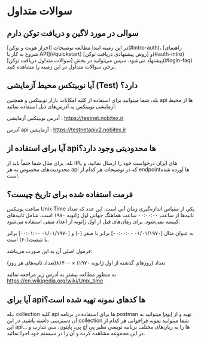 <h1 id="faq">سوالات متداول</h1>

<h2 id="faq-login">سوالی در مورد لاگین و دریافت توکن دارم</h2>
در این زمینه ابتدا مطالعه توضیحات [احراز هویت و توکن](#intro-auth)، [راهنمای شروع به کار با API](#quickstart) و [روش پیشنهادی دریافت توکن](#auth-intro) پیشنهاد می‌شود. سپس می‌توانید در بخش [سوالات متداول دریافت توکن](#login-faq) برخی سوالات متداول در این زمینه را مشاهده کنید.


## آیا نوبیتکس محیط آزمایشی (Test) دارد؟
بله، شما میتوانید برای استفاده از کلیه امکانات بازار نوبیتکس و همچنین api ها از محیط آزمایشی نوبیتکس به آدرس‌های ذیل استفاده نمائید:

آدرس نوبیتکس آزمایشی : https://testnet.nobitex.ir

آدرس api آزمایشی : https://testnetapiv2.nobitex.ir


## آیا برای استفاده از apiها محدودیتی وجود دارد؟
بله، برای مثال شما حتماً باید از IPهای ایران درخواست خود را ارسال نمائید، و یا محدودیت‌های مخصوص به هر api که در توضیحات هر کدام از endpointها آورده شده است.


## فرمت استفاده شده برای تاریخ چیست؟
ساعت یونیکس Unix Time
یکی از مقیاس اندازه‌گیری زمان آنی است. این عدد که تعداد ثانیه‌ها از ساعت ۰۰:۰۰:۰۰ ساعت هماهنگ جهانی اول ژانویه ۱۹۷۰ است، شامل ثانیه‌های کبیسه نمی‌شود. برای زمان‌های قبل از اول ژانویه از اعداد منفی استفاده می‌شود.

به عنوان مثال [۰۱/۰۱/۱۹۷۰ ۰۰:۰۰:۰۰] برابر با صفر (۰) و [۰۱/۰۱/۱۹۷۰ ۰۰:۰۱:۰۰] برابر با شصت(۶۰) است.

فرمول اصلی آن به این صورت می‌باشد:

تعداد (روزهای گذشته از اول ژانویه ۱۹۷۰) × ۸۶۴۰۰(تعداد ثانیه‌های هر روز)

به منظور مطالعه بیشتر به آدرس زیر مراجعه نمائید
https://en.wikipedia.org/wiki/Unix_time


## آیا برای apiها کدهای نمونه تهیه شده است؟
بله، collection کلیه api ها برای استفاده در برنامه postman تهیه و از <a target="_blank" rel="nofollow" href="https://documenter.getpostman.com/view/5722122/Szmcayjw?version=latest">اینجا</a> میتوانید به آن دسترسی داشته باشید. در این collection شما میتوانید نمونه فراخوانی هر کدام از این apiها را به زبان‌های مختلف برنامه نویسی نظیر پی اچ پی، پایتون، سی شارپ  و … در این مجموعه مشاهده کرده و آن را در سیستم خود اجرا نمائید.
